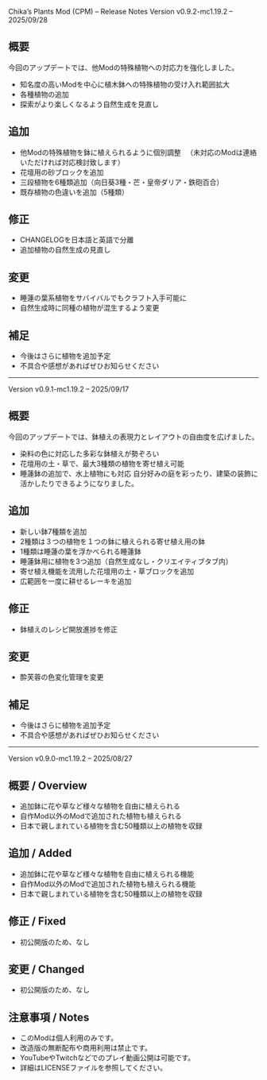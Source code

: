 ﻿Chika’s Plants Mod (CPM) – Release Notes
Version v0.9.2-mc1.19.2 – 2025/09/28
## 概要

今回のアップデートでは、他Modの特殊植物への対応力を強化しました。
- 知名度の高いModを中心に植木鉢への特殊植物の受け入れ範囲拡大
- 各種植物の追加
- 探索がより楽しくなるよう自然生成を見直し


## 追加
- 他Modの特殊植物を鉢に植えられるように個別調整
　（未対応のModは連絡いただければ対応検討致します）
- 花壇用の砂ブロックを追加
- 三段植物を6種類追加（向日葵3種・芒・皇帝ダリア・鉄砲百合）
- 既存植物の色違いを追加（5種類）

## 修正

- CHANGELOGを日本語と英語で分離
- 追加植物の自然生成の見直し

## 変更

- 睡蓮の葉系植物をサバイバルでもクラフト入手可能に
- 自然生成時に同種の植物が混生するよう変更

## 補足

- 今後はさらに植物を追加予定
- 不具合や感想があればぜひお知らせください

---

Version v0.9.1-mc1.19.2 – 2025/09/17
## 概要

今回のアップデートでは、鉢植えの表現力とレイアウトの自由度を広げました。
- 染料の色に対応した多彩な鉢植えが勢ぞろい
- 花壇用の土・草で、最大3種類の植物を寄せ植え可能
- 睡蓮鉢の追加で、水上植物にも対応
自分好みの庭を彩ったり、建築の装飾に活かしたりできるようになりました。

## 追加

- 新しい鉢7種類を追加
- 2種類は３つの植物を１つの鉢に植えられる寄せ植え用の鉢
- 1種類は睡蓮の葉を浮かべられる睡蓮鉢
- 睡蓮鉢用に植物を3つ追加（自然生成なし・クリエイティブタブ内）
- 寄せ植え機能を流用した花壇用の土・草ブロックを追加
- 広範囲を一度に耕せるレーキを追加

## 修正

- 鉢植えのレシピ開放進捗を修正

## 変更

- 酔芙蓉の色変化管理を変更

## 補足

- 今後はさらに植物を追加予定
- 不具合や感想があればぜひお知らせください

---
Version v0.9.0-mc1.19.2 – 2025/08/27
## 概要 / Overview

- 追加鉢に花や草など様々な植物を自由に植えられる
- 自作Mod以外のModで追加された植物も植えられる
- 日本で親しまれている植物を含む50種類以上の植物を収録

## 追加 / Added

- 追加鉢に花や草など様々な植物を自由に植えられる機能
- 自作Mod以外のModで追加された植物も植えられる機能
- 日本で親しまれている植物を含む50種類以上の植物を収録

## 修正 / Fixed

- 初公開版のため、なし

## 変更 / Changed

- 初公開版のため、なし

## 注意事項 / Notes

- このModは個人利用のみです。
- 改造版の無断配布や商用利用は禁止です。
- YouTubeやTwitchなどでのプレイ動画公開は可能です。
- 詳細はLICENSEファイルを参照してください。
